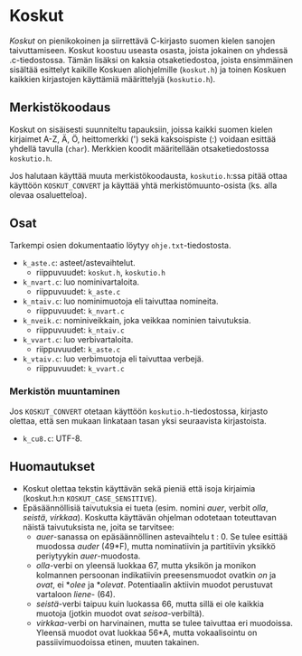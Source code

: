 # Koskut
_Koskut_ on pienikokoinen ja siirrettävä C-kirjasto suomen kielen sanojen
taivuttamiseen. Koskut koostuu useasta osasta, joista jokainen on yhdessä
.c-tiedostossa. Tämän lisäksi on kaksia otsaketiedostoa, joista ensimmäinen
sisältää esittelyt kaikille Koskuen aliohjelmille (`koskut.h`) ja toinen
Koskuen kaikkien kirjastojen käyttämiä määrittelyjä (`koskutio.h`).

## Merkistökoodaus
Koskut on sisäisesti suunniteltu tapauksiin, joissa kaikki suomen kielen
kirjaimet A-Z, Ä, Ö, heittomerkki (') sekä kaksoispiste (:) voidaan esittää
yhdellä tavulla (`char`). Merkkien koodit määritellään
otsaketiedostossa `koskutio.h`.

Jos halutaan käyttää muuta merkistökoodausta, `koskutio.h`:ssa pitää
ottaa käyttöön `KOSKUT_CONVERT` ja käyttää yhtä merkistömuunto-osista
(ks. alla olevaa osaluetteloa).

## Osat
Tarkempi osien dokumentaatio löytyy `ohje.txt`-tiedostosta.

* `k_aste.c`: asteet/astevaihtelut.
  * riippuvuudet: `koskut.h`, `koskutio.h`
* `k_nvart.c`: luo nominivartaloita.
  * riippuvuudet: `k_aste.c`
* `k_ntaiv.c`: luo nominimuotoja eli taivuttaa nomineita.
  * riippuvuudet: `k_nvart.c`
* `k_nveik.c`: nominiveikkain, joka veikkaa nominien taivutuksia.
  * riippuvuudet: `k_ntaiv.c`
* `k_vvart.c`: luo verbivartaloita.
  * riippuvuudet: `k_aste.c`
* `k_vtaiv.c`: luo verbimuotoja eli taivuttaa verbejä.
  * riippuvuudet: `k_vvart.c`

### Merkistön muuntaminen
Jos `KOSKUT_CONVERT` otetaan käyttöön `koskutio.h`-tiedostossa,
kirjasto olettaa, että sen mukaan linkataan tasan yksi seuraavista kirjastoista.
* `k_cu8.c`: UTF-8.

## Huomautukset
* Koskut olettaa tekstin käyttävän sekä pieniä että isoja kirjaimia
  (koskut.h:n `KOSKUT_CASE_SENSITIVE`).
* Epäsäännöllisiä taivutuksia ei tueta (esim. nomini _auer_, verbit
  _olla_, _seistä_, _virkkaa_). Koskutta käyttävän ohjelman odotetaan
  toteuttavan näistä taivutuksista ne, joita se tarvitsee:
  * _auer_-sanassa on epäsäännöllinen astevaihtelu t : 0. Se tulee
    esittää muodossa _auder_ (49*F), mutta nominatiivin ja partitiivin yksikkö
    periytyykin _auer_-muodosta.
  * _olla_-verbi on yleensä luokkaa 67, mutta yksikön ja monikon
    kolmannen persoonan indikatiivin preesensmuodot ovatkin _on_ ja _ovat_,
    ei *_olee_ ja *_olevat_. Potentiaalin aktiivin muodot perustuvat vartaloon
    _liene_- (64).
  * _seistä_-verbi taipuu kuin luokassa 66, mutta sillä ei ole
    kaikkia muotoja (jotkin muodot ovat _seisoa_-verbiltä).
  * _virkkaa_-verbi on harvinainen, mutta se tulee taivuttaa eri muodoissa.
    Yleensä muodot ovat luokkaa 56*A, mutta vokaalisointu on
    passiivimuodoissa etinen, muuten takainen.
